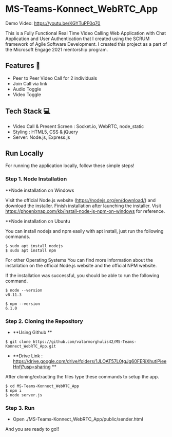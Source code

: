 # MS-Teams-Konnect_WebRTC_App

Demo Video: https://youtu.be/KGYTuPF0q70

This is a Fully Functional Real Time Video Calling Web Application with Chat Application and User Authentication that I created using the SCRUM framework of Agile Software Development. I created this project as a part of the Microsoft Engage 2021 mentorship program.

## Features 📝
- Peer to Peer Video Call for 2 individuals
- Join Call via link
- Audio Toggle
- Video Toggle

## Tech Stack 💻

- Video Call & Present Screen : Socket.io, WebRTC, node_static
- Styling : HTML5, CSS & jQuery
- Server: Node.js, Express.js

## Run Locally
For running the application locally, follow these simple steps!

### Step 1. Node Installation

**Node installation on Windows

Visit the official Node.js website (https://nodejs.org/en/download/) and download the installer. Finish installation after launching the installer. Visit https://phoenixnap.com/kb/install-node-js-npm-on-windows for reference.

**Node installation on Ubuntu

You can install nodejs and npm easily with apt install, just run the following commands.
```
$ sudo apt install nodejs
$ sudo apt install npm
```
For other Operating Systems You can find more information about the installation on the official Node.js website and the official NPM website.

If the installation was successful, you should be able to run the following command.
```
$ node --version
v8.11.3
```
```
$ npm --version
6.1.0
```
### Step 2. Cloning the Repository
- **Using Github **
```
$ git clone https://github.com/valarmorghulis42/MS-Teams-Konnect_WebRTC_App.git
```
- **Drive Link : https://drive.google.com/drive/folders/1JLOAT57L0tgJg60FERiXhutiPieeHnfj?usp=sharing **

After cloning/extracting the files type these commands to setup the app.
```
$ cd MS-Teams-Konnect_WebRTC_App
$ npm i
$ node server.js
```
### Step 3. Run
- Open ./MS-Teams-Konnect_WebRTC_App/public/sender.html

And you are ready to go!!
